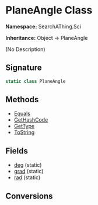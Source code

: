 # PlaneAngle Class
**Namespace:** SearchAThing.Sci

**Inheritance:** Object → PlaneAngle

(No Description)

## Signature
```csharp
static class PlaneAngle
```
## Methods
- [Equals](PlaneAngle/Equals.md)
- [GetHashCode](PlaneAngle/GetHashCode.md)
- [GetType](PlaneAngle/GetType.md)
- [ToString](PlaneAngle/ToString.md)
## Fields
- [deg](PlaneAngle/deg.md) (static)
- [grad](PlaneAngle/grad.md) (static)
- [rad](PlaneAngle/rad.md) (static)
## Conversions

